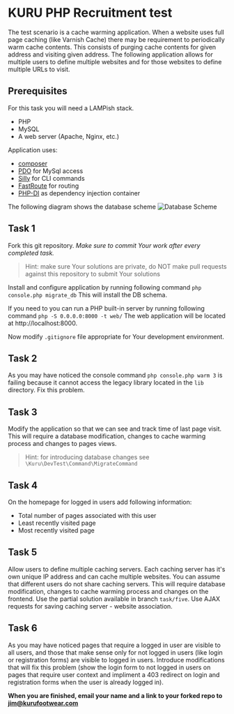 # KURU PHP Recruitment test

The test scenario is a cache warming application.
When a website uses full page caching (like Varnish Cache) there may be requirement to periodically warm cache contents.
This consists of purging cache contents for given address and visiting given address.
The following application allows for multiple users to define multiple websites and for those websites to define multiple URLs to visit.

## Prerequisites
For this task you will need a LAMPish stack.
* PHP
* MySQL
* A web server (Apache, Nginx, etc.)

Application uses:
* [composer](http://getcomposer.org)
* [PDO](http://php.net/manual/en/book.pdo.php) for MySql access
* [Silly](http://mnapoli.fr/silly/) for CLI commands
* [FastRoute](https://github.com/nikic/FastRoute) for routing
* [PHP-DI](http://php-di.org/) as dependency injection container

The following diagram shows the database scheme
![Database Scheme](doc/db.png)


## Task 1

Fork this git repository.
_Make sure to commit Your work after every completed task._
> Hint: make sure Your solutions are private, do NOT make pull requests against this repository to submit Your solutions

Install and configure application by running following command
`php console.php migrate_db`
This will install the DB schema.

If you need to you can run a PHP built-in server by running following command
`php -S 0.0.0.0:8000 -t web/`
The web application will be located at http://localhost:8000.

Now modify `.gitignore` file appropriate for Your development environment.

## Task 2

As you may have noticed the console command `php console.php warm 3` is failing because it cannot access the legacy library located in the `lib` directory.
Fix this problem.

## Task 3

Modify the application so that we can see and track time of last page visit.
This will require a database modification, changes to cache warming process and changes to pages views.
> Hint: for introducing database changes see `\Kuru\DevTest\Command\MigrateCommand`

## Task 4

On the homepage for logged in users add following information:
* Total number of pages associated with this user
* Least recently visited page
* Most recently visited page

## Task 5

Allow users to define multiple caching servers.
Each caching server has it's own unique IP address and can cache multiple websites.
You can assume that different users do not share caching servers.
This will require database modification, changes to cache warming process and changes on the frontend.
Use the partial solution available in branch `task/five`.
Use AJAX requests for saving caching server - website association.

## Task 6

As you may have noticed pages that require a logged in user are visible to all users, and those that make sense only for not logged in users (like login or registration forms) are visible to logged in users.
Introduce modifications that will fix this problem (show the login form to not logged in users on pages that require user context and impliment a 403 redirect on login and registration forms when the user is already logged in).

**When you are finished, email your name and a link to your forked repo to jim@kurufootwear.com**

